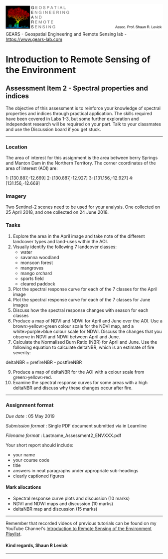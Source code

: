![Shaun Levick](Logo3.png)
GEARS - Geospatial Engineering and Remote Sensing lab - https://www.gears-lab.com

# Introduction to Remote Sensing of the Environment
Assessment Item 2 - Spectral properties and indices
-----------------

The objective of this assessment is to reinforce your knowledge of spectral properties and indices through practical application. The skills required have been covered in Labs 1-3, but some further exploration and independent research will be required on your part. Talk to your classmates and use the Discussion board if you get stuck.

----

### Location

The area of interest for this assignment is the area between berry Springs and Manton Dam in the Northern Territory. The corner coordinates of the area of interest (AOI) are:

1: [130.887,-12.669]
2: [130.887,-12.927]
3: [131.156,-12.927]
4: [131.156,-12.669]

### Imagery

Two Sentinel-2 scenes need to be used for your analysis. One collected on 25 April 2018, and one collected on 24 June 2018.

### Tasks

1. Explore the area in the April image and take note of the different landcover types and land-uses within the AOI.
2. Visually identify the following 7 landcover classes:
    - water
    - savanna woodland
    - monsoon forest
    - mangroves
    - mango orchard
    - sports field
    - cleared paddock
3. Plot the spectral response curve for each of the 7 classes for the April image
4. Plot the spectral response curve for each of the 7 classes for June images
5. Discuss how the spectral response changes with season for each classes
7. Produce a map of NDVI and NDWI for April and June over the AOI. Use a brown>yellow>green colour scale for the NDVI map, and a white>purple>blue colour scale for NDWI. Discuss the changes that you observe in NDVI and NDWI between April and June.
8. Calculate the Normalised Burn Ratio (NBR) for April and June. Use the following equation to calculate deltaNBR, which is an estimate of fire severity:

deltaNBR = prefireNBR - postfireNBR

9. Produce a map of deltaNBR for the AOI with a colour scale from green>yellow>red.
10. Examine the spectral response curves for some areas with a high deltaNBR and discuss why these changes occur after fire.
------

### Assignment format

*Due date* : 05 May 2019

*Submission format* : Single PDF document submitted via in Learnline

*Filename format* : Lastname_Assessment2_ENVXXX.pdf

Your short report should include:
- your name
- your course code
- title
- answers in neat paragraphs under appropriate sub-headings
- clearly captioned figures

#### Mark allocations
- Spectral response curve plots and discussion (10 marks)
- NDVI and NDWI maps and discussion (10 marks)
- deltaNBR map and discussion (15 marks)








------

Remember that recorded videos of previous tutorials can be found on my YouTube Channel's [Introduction to Remote Sensing of the Environment Playlist](https://www.youtube.com/playlist?list=PLf6lu3bePWHDi3-lrSqiyInMGQXM34TSV).

#### Kind regards, Shaun R Levick
------
